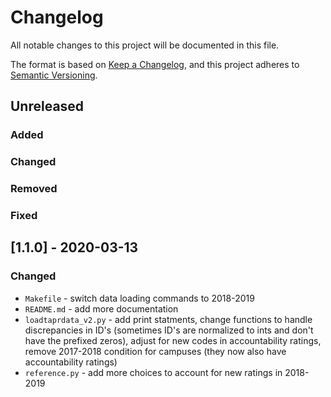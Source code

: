 # Changelog
All notable changes to this project will be documented in this file.

The format is based on [Keep a Changelog](https://keepachangelog.com/en/1.0.0/),
and this project adheres to [Semantic Versioning](https://semver.org/spec/v2.0.0.html).

## Unreleased
### Added
### Changed
### Removed
### Fixed

## [1.1.0] - 2020-03-13
### Changed
- `Makefile` - switch data loading commands to 2018-2019
- `README.md` - add more documentation 
- `loadtaprdata_v2.py` - add print statments, change functions to handle discrepancies in ID's (sometimes ID's are normalized to ints and don't have the prefixed zeros), adjust for
new codes in accountability ratings, remove 2017-2018 condition for campuses (they now 
also have accountability ratings)
- `reference.py` - add more choices to account for new ratings in 2018-2019
